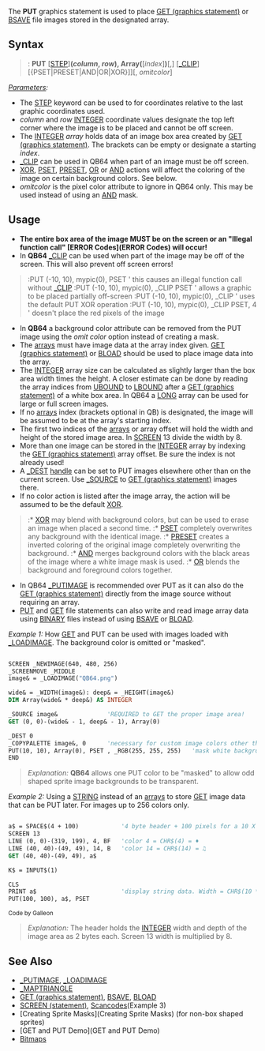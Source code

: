 The **PUT** graphics statement is used to place [GET (graphics statement)](GET (graphics statement)) or [BSAVE](BSAVE) file images stored in the designated array.


## Syntax
 

> : **PUT** [[STEP](STEP)]**(*column*, *row*), Array(**[*index*]**)**[,] [[_CLIP](_CLIP)]  [{PSET|PRESET|AND|OR|XOR}]][, *omitcolor*]


*[Parameters](Parameters):*
* The [STEP](STEP) keyword can be used to for coordinates relative to the last graphic coordinates used.
* *column* and *row* [INTEGER](INTEGER) coordinate values designate the top left corner where the image is to be placed and cannot be off screen.
* The [INTEGER](INTEGER) *array* holds data of an image box area created by [GET (graphics statement)](GET (graphics statement)). The brackets can be empty or designate a starting *index*.
* [_CLIP](_CLIP) can be used in QB64 when part of an image must be off screen.
* [XOR](XOR), [PSET](PSET), [PRESET](PRESET), [OR](OR) or [AND](AND) actions will affect the coloring of the image on certain background colors. See below.
* *omitcolor* is the pixel color attribute to ignore in QB64 only. This may be used instead of using an [AND](AND) mask.


## Usage

* **The entire box area of the image MUST be on the screen or an "Illegal function call" [ERROR Codes](ERROR Codes) will occur!**
* In **QB64** [_CLIP](_CLIP) can be used when part of the image may be off of the screen. This will also prevent off screen errors!
> :PUT (-10, 10), mypic(0), PSET ' this causes an illegal function call without [_CLIP](_CLIP)
> :PUT (-10, 10), mypic(0), _CLIP PSET ' allows a graphic to be placed partially off-screen
> :PUT (-10, 10), mypic(0), _CLIP ' uses the default PUT XOR operation
> :PUT (-10, 10), mypic(0), _CLIP PSET, 4 ' doesn't place the red pixels of the image
* In **QB64** a background color attribute can be removed from the PUT image using the *omit color* option instead of creating a mask.
* The [arrays](arrays) must have image data at the array index given. [GET (graphics statement)](GET (graphics statement)) or [BLOAD](BLOAD) should be used to place image data into the array.
* The [INTEGER](INTEGER) array size can be calculated as slightly larger than the box area width times the height. A closer estimate can be done by reading the array indices from [UBOUND](UBOUND) to [LBOUND](LBOUND) after a [GET (graphics statement)](GET (graphics statement)) of a white box area. In QB64 a [LONG](LONG) array can be used for large or full screen images.
* If no [arrays](arrays) index (brackets optional in QB) is designated, the image will be assumed to be at the array's starting index.
* The first two indices of the [arrays](arrays) or array offset will hold the width and height of the stored image area. In [SCREEN](SCREEN) 13 divide the width by 8.
* More than one image can be stored in the [INTEGER](INTEGER) array by indexing the [GET (graphics statement)](GET (graphics statement)) array offset. Be sure the index is not already used!
* A [_DEST](_DEST) [handle](handle) can be set to PUT images elsewhere other than on the current screen. Use [_SOURCE](_SOURCE) to [GET (graphics statement)](GET (graphics statement)) images there.
* If no color action is listed after the image array, the action will be assumed to be the default [XOR](XOR). 
> :* [XOR](XOR) may blend with background colors, but can be used to erase an image when placed a second time.
> :* [PSET](PSET) completely overwrites any background with the identical image.
> :* [PRESET](PRESET) creates a inverted coloring of the original image completely overwriting the background.
> :* [AND](AND) merges background colors with the black areas of the image where a white image mask is used.
> :* [OR](OR) blends the background and foreground colors together.
* In QB64 [_PUTIMAGE](_PUTIMAGE) is recommended over PUT as it can also do the [GET (graphics statement)](GET (graphics statement)) directly from the image source without requiring an array.
* [PUT](PUT) and [GET](GET) file statements can also write and read image array data using [BINARY](BINARY) files instead of using [BSAVE](BSAVE) or [BLOAD](BLOAD).


*Example 1:* How [GET](GET) and PUT can be used with images loaded with [_LOADIMAGE](_LOADIMAGE). The background color is omitted or "masked".

```vb

SCREEN _NEWIMAGE(640, 480, 256)
_SCREENMOVE _MIDDLE
image& = _LOADIMAGE("QB64.png")

wide& = _WIDTH(image&): deep& = _HEIGHT(image&)
DIM Array(wide& * deep&) AS INTEGER

_SOURCE image&              'REQUIRED to GET the proper image area!
GET (0, 0)-(wide& - 1, deep& - 1), Array(0)

_DEST 0
_COPYPALETTE image&, 0      'necessary for custom image colors other than screen defaults
PUT(10, 10), Array(0), PSET , _RGB(255, 255, 255)   'mask white background color
END 

```
>  *Explanation:* **QB64** allows one PUT color to be "masked" to allow odd shaped sprite image backgrounds to be transparent.


*Example 2:* Using a [STRING](STRING) instead of an [arrays](arrays) to store [GET](GET) image data that can be PUT later. For images up to 256 colors only.

```vb

a$ = SPACE$(4 + 100)            '4 byte header + 100 pixels for a 10 X 10 image
SCREEN 13
LINE (0, 0)-(319, 199), 4, BF   'color 4 = CHR$(4) = ♦
LINE (40, 40)-(49, 49), 14, B   'color 14 = CHR$(14) = ♫
GET (40, 40)-(49, 49), a$

K$ = INPUT$(1)

CLS
PRINT a$                        'display string data. Width = CHR$(10 * 8) = "P"
PUT(100, 100), a$, PSET 

```
<sub>Code by Galleon</sub>
>  *Explanation:* The header holds the [INTEGER](INTEGER) width and depth of the image area as 2 bytes each. Screen 13 width is multiplied by 8.


## See Also
 
* [_PUTIMAGE](_PUTIMAGE), [_LOADIMAGE](_LOADIMAGE)
* [_MAPTRIANGLE](_MAPTRIANGLE)
* [GET (graphics statement)](GET (graphics statement)), [BSAVE](BSAVE), [BLOAD](BLOAD)
* [SCREEN (statement)](SCREEN (statement)), [Scancodes](Scancodes)(Example 3)
* [Creating Sprite Masks](Creating Sprite Masks) (for non-box shaped sprites)
* [GET and PUT Demo](GET and PUT Demo)
* [Bitmaps](Bitmaps) 




